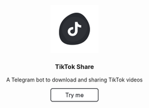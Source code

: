 <p align="center">
  <img src="media\logo.png" width="128" />
  <h3 align="center">TikTok Share</h3>
  <p align="center">A Telegram bot to download and sharing TikTok videos</p>
  <p align="center">
    <a href="https://t.me/tt_get_bot" target="_blank">
      <img src="media\try_me_button.png" width="128" />
    </a>
  </p>
</p>